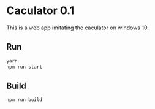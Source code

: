# Caculator 0.1

This is a web app imitating the caculator on windows 10.

## Run

```bash
yarn
npm run start
```

## Build

```bash
npm run build
```